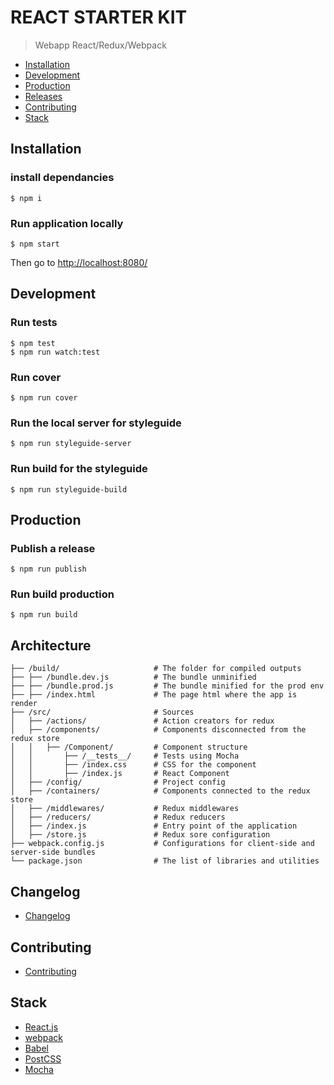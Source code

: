# REACT STARTER KIT

> Webapp React/Redux/Webpack


- [Installation](#installation)
- [Development](#development)
- [Production](#production)
- [Releases](#releases)
- [Contributing](#contibuting)
- [Stack](#stack)


## Installation

### install dependancies

```console
$ npm i
```

### Run application locally

```console
$ npm start
```

Then go to [http://localhost:8080/](http://localhost:8080/)



## Development

### Run tests

```console
$ npm test
$ npm run watch:test
```

### Run cover

```console
$ npm run cover
```

### Run the local server for styleguide

```console
$ npm run styleguide-server
```

### Run build for the styleguide

```console
$ npm run styleguide-build
```



## Production

### Publish a release

```console
$ npm run publish
```

### Run build production

```console
$ npm run build
```


## Architecture

```
├── /build/                     # The folder for compiled outputs
├── ├── /bundle.dev.js          # The bundle unminified
├── ├── /bundle.prod.js         # The bundle minified for the prod env
├── ├── /index.html             # The page html where the app is render
├── /src/                       # Sources
│   ├── /actions/               # Action creators for redux
│   ├── /components/            # Components disconnected from the redux store
│   │   ├── /Component/         # Component structure
│   │       ├── /__tests__/     # Tests using Mocha
│   │       ├── /index.css      # CSS for the component
│   │       ├── /index.js       # React Component
│   ├── /config/                # Project config
│   ├── /containers/            # Components connected to the redux store
│   ├── /middlewares/           # Redux middlewares
│   ├── /reducers/              # Redux reducers
│   ├── /index.js               # Entry point of the application
│   ├── /store.js               # Redux sore configuration
├── webpack.config.js           # Configurations for client-side and server-side bundles
└── package.json                # The list of libraries and utilities
```



## Changelog
* [Changelog](CHANGELOG.md)



## Contributing
* [Contributing](CONTRIBUTING.md)



## Stack
* [React.js](https://facebook.github.io/react/)
* [webpack](https://webpack.github.io/docs/)
* [Babel](https://babeljs.io/)
* [PostCSS](http://postcss.org/)
* [Mocha](https://mochajs.org/)
